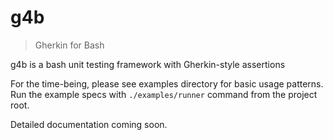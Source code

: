 # g4b

> Gherkin for Bash

g4b is a bash unit testing framework with Gherkin-style assertions

For the time-being, please see examples directory for basic usage patterns. Run the example specs with `./examples/runner` command from the project root.

Detailed documentation coming soon.
